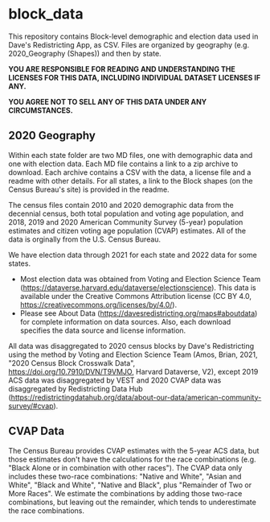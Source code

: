 # block_data
This repository contains Block-level demographic and election data used in Dave's Redistricting App, as CSV.
Files are organized by geography (e.g. 2020_Geography (Shapes)) and then by state.

**YOU ARE RESPONSIBLE FOR READING AND UNDERSTANDING THE LICENSES FOR THIS DATA, INCLUDING INDIVIDUAL DATASET LICENSES IF ANY.**

**YOU AGREE NOT TO SELL ANY OF THIS DATA UNDER ANY CIRCUMSTANCES.**

## 2020 Geography
Within each state folder are two MD files, one with demographic data and one with election data. Each MD file contains a link to a zip archive to download. Each archive contains a CSV with the data, a license file and a readme with other details. For all states, a link to the Block shapes (on the Census Bureau's site) is provided in the readme.

The census files contain 2010 and 2020 demographic data from the decennial census, both total population and voting age population, and 2018, 2019 and 2020 American Community Survey (5-year) population estimates and citizen voting age population (CVAP) estimates. All of the data is orginally from the U.S. Census Bureau.

We have election data through 2021 for each state and 2022 data for some states.
* Most election data was obtained from Voting and Election Science Team (https://dataverse.harvard.edu/dataverse/electionscience). This data is available under the Creative Commons Attribution license (CC BY 4.0, https://creativecommons.org/licenses/by/4.0/).
* Please see About Data (https://davesredistricting.org/maps#aboutdata) for complete information on data sources. Also, each download specifies the data source and license information.

All data was disaggregated to 2020 census blocks by Dave's Redistricting using the method by Voting and Election Science Team (Amos, Brian, 2021, "2020 Census Block Crosswalk Data", https://doi.org/10.7910/DVN/T9VMJO, Harvard Dataverse, V2), except 2019 ACS data was disaggregated by VEST and 2020 CVAP data was disaggregated by Redistricting Data Hub (https://redistrictingdatahub.org/data/about-our-data/american-community-survey/#cvap).

## CVAP Data
The Census Bureau provides CVAP estimates with the 5-year ACS data, but those estimates don't have the calculations for the race combinations (e.g. "Black Alone or in combination with other races"). The CVAP data only includes these two-race combinations: "Native and White", "Asian and White", "Black and White", "Native and Black", plus "Remainder of Two or More Races". We estimate the combinations by adding those two-race combinations, but leaving out the remainder, which tends to underestimate the race combinations.
